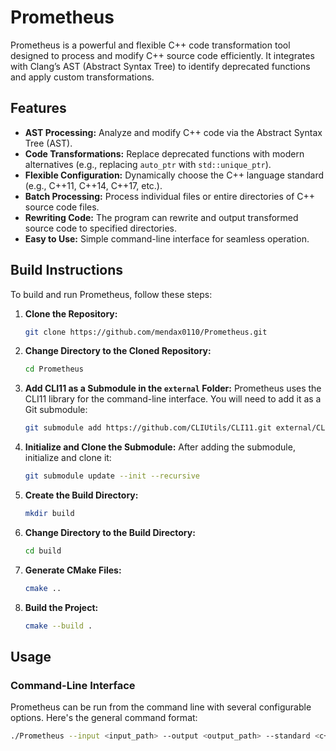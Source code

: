 # Prometheus

Prometheus is a powerful and flexible C++ code transformation tool designed to process and modify C++ source code efficiently. It integrates with Clang’s AST (Abstract Syntax Tree) to identify deprecated functions and apply custom transformations.

## Features

- **AST Processing:** Analyze and modify C++ code via the Abstract Syntax Tree (AST).
- **Code Transformations:** Replace deprecated functions with modern alternatives (e.g., replacing `auto_ptr` with `std::unique_ptr`).
- **Flexible Configuration:** Dynamically choose the C++ language standard (e.g., C++11, C++14, C++17, etc.).
- **Batch Processing:** Process individual files or entire directories of C++ source code files.
- **Rewriting Code:** The program can rewrite and output transformed source code to specified directories.
- **Easy to Use:** Simple command-line interface for seamless operation.

## Build Instructions

To build and run Prometheus, follow these steps:

1. **Clone the Repository:**
    ```bash
    git clone https://github.com/mendax0110/Prometheus.git
    ```

2. **Change Directory to the Cloned Repository:**
    ```bash
    cd Prometheus
    ```

3. **Add CLI11 as a Submodule in the `external` Folder:**
   Prometheus uses the CLI11 library for the command-line interface. You will need to add it as a Git submodule:
    ```bash
    git submodule add https://github.com/CLIUtils/CLI11.git external/CLI11
    ```

4. **Initialize and Clone the Submodule:**
   After adding the submodule, initialize and clone it:
    ```bash
    git submodule update --init --recursive
    ```

5. **Create the Build Directory:**
    ```bash
    mkdir build
    ```

6. **Change Directory to the Build Directory:**
    ```bash
    cd build
    ```

7. **Generate CMake Files:**
    ```bash
    cmake ..
    ```

8. **Build the Project:**
    ```bash
    cmake --build .
    ```

## Usage

### Command-Line Interface

Prometheus can be run from the command line with several configurable options. Here's the general command format:

```bash
./Prometheus --input <input_path> --output <output_path> --standard <c++_version> [options]
